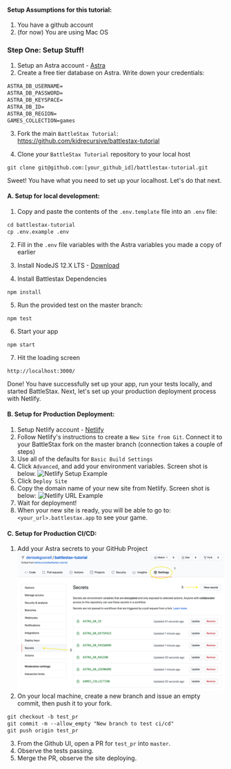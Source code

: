 #### Setup Assumptions for this tutorial:
1. You have a github account
2. (for now) You are using Mac OS

### Step One: Setup Stuff!
1. Setup an Astra account - [Astra](https://astra.datastax.com/)
2. Create a free tier database on Astra. Write down your credentials: 
```
ASTRA_DB_USERNAME=
ASTRA_DB_PASSWORD=
ASTRA_DB_KEYSPACE=
ASTRA_DB_ID=
ASTRA_DB_REGION=
GAMES_COLLECTION=games
```
3. Fork the main `BattleStax Tutorial`: https://github.com/kidrecursive/battlestax-tutorial

4. Clone _your_ `BattleStax Tutorial` repository to your local host
```
git clone git@github.com:[your_github_id]/battlestax-tutorial.git
```

Sweet! You have what you need to set up your localhost. Let's do that next.

#### A. Setup for local development:
1. Copy and paste the contents of the `.env.template` file into an `.env` file:
```
cd battlestax-tutorial
cp .env.example .env
```
2. Fill in the `.env` file variables with the Astra variables you made a copy of earlier

3. Install NodeJS 12.X LTS - [Download](https://nodejs.org/en/download/) 

4. Install Battlestax Dependencies
```
npm install
```

5. Run the provided test on the master branch:
``` 
npm test
```

6. Start your app
```
npm start
```

7. Hit the loading screen
```
http://localhost:3000/
```

Done! You have successfully set up your app, run your tests locally, and started BattleStax.
Next, let's set up your production deployment process with Netlify.

#### B. Setup for Production Deployment:
1. Setup Netlify account - [Netlify](https://www.netlify.com)
2. Follow Netlify's instructions to create a `New Site from Git`. Connect it to your BattleStax fork on the master branch (connection takes a couple of steps)
3. Use all of the defaults for `Basic Build Settings`
4. Click `Advanced`, and add your environment variables. Screen shot is below.
![Netlify Setup Example](https://raw.githubusercontent.com/kidrecursive/battlestax-tutorial/step-1/tutorial/netlify_setup.png)
5. Click `Deploy Site`
6. Copy the domain name of your new site from Netlify. Screen shot is below:
![Netlify URL Example](https://raw.githubusercontent.com/kidrecursive/battlestax-tutorial/step-1/tutorial/netlify_url.png)
7. Wait for deployment!
8. When your new site is ready, you will be able to go to: `<your_url>.battlestax.app` to see your game.

#### C. Setup for Production CI/CD:
1. Add your Astra secrets to your GitHub Project
![GitHub Secrets Process](https://raw.githubusercontent.com/denisekgosnell/battlestax-tutorial/step-1/tutorial/github_secrets.png)
2. On your local machine, create a new branch and issue an empty commit, then push it to your fork.
```
git checkout -b test_pr
git commit -m --allow_empty "New branch to test ci/cd"
git push origin test_pr
```
3. From the Github UI, open a PR for `test_pr` into `master`. 
4. Observe the tests passing.
4. Merge the PR, observe the site deploying.
